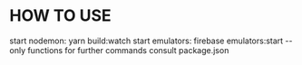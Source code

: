# HOW TO USE

start nodemon: yarn build:watch
start emulators: firebase emulators:start --only functions
for further commands consult package.json
